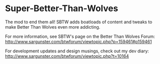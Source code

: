 # Super-Better-Than-Wolves

The mod to end them all! SBTW adds boatloads of content and tweaks to make Better Than Wolves even more addicting.

For more information, see SBTW's page on the Better Than Wolves Forum:
http://www.sargunster.com/btwforum/viewtopic.php?p=159461#p159461

For development updates and design musings, check out my dev diary:
http://www.sargunster.com/btwforum/viewtopic.php?t=10164

